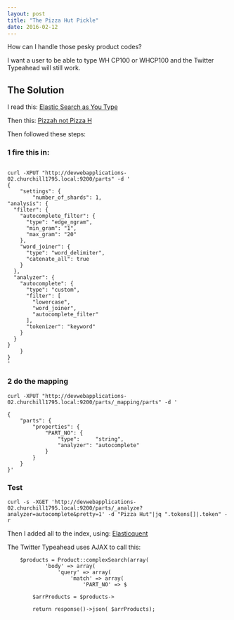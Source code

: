 ```yaml
---
layout: post
title: "The Pizza Hut Pickle"
date: 2016-02-12
---
```


How can I handle those pesky product codes?

I want a user to be able to type WH CP100 or WHCP100 and the Twitter Typeahead will still work.

## The Solution

I read this:
[Elastic Search as You Type](https://www.elastic.co/guide/en/elasticsearch/guide/current/_index_time_search_as_you_type.html)

Then this:
[Pizzah not Pizza H](https://medium.com/@davedash/writing-a-space-ignoring-autocompleter-with-elasticsearch-6c3c28e3a974#.5rmprpbaf)

Then followed these steps:

### 1 fire this in:

```

curl -XPUT "http://devwebapplications-02.churchill1795.local:9200/parts" -d '
{
    "settings": {
        "number_of_shards": 1, 
"analysis": {
  "filter": {
    "autocomplete_filter": {
      "type": "edge_ngram",
      "min_gram": "1",
      "max_gram": "20"
    },
    "word_joiner": {
      "type": "word_delimiter",
      "catenate_all": true
    }
  },
  "analyzer": {
    "autocomplete": {
      "type": "custom",
      "filter": [
        "lowercase",
        "word_joiner",
        "autocomplete_filter"
      ],
      "tokenizer": "keyword"
    }
  }
}
    }
}
'

```

### 2 do the mapping

```
curl -XPUT "http://devwebapplications-02.churchill1795.local:9200/parts/_mapping/parts" -d '

{
    "parts": {
        "properties": {
            "PART_NO": {
                "type":     "string",
                "analyzer": "autocomplete"
            }
        }
    }
}'

```

### Test
```
curl -s -XGET 'http://devwebapplications-02.churchill1795.local:9200/parts/_analyze?analyzer=autocomplete&pretty=1' -d "Pizza Hut"|jq ".tokens[]|.token" -r
```

Then I added all to the index, using:
[Elasticquent](https://github.com/elasticquent/Elasticquent)

The Twitter Typeahead uses AJAX to call this:
```
    $products = Product::complexSearch(array(
            'body' => array(
                'query' => array(
                    'match' => array(
                        'PART_NO' => $

        $arrProducts = $products->

        return response()->json( $arrProducts);
```

